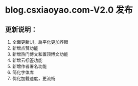 # blog.csxiaoyao.com-V2.0 发布
## 更新说明：
1. 全面更新UI，扁平化更加养眼
2. 新增点赞功能
3. 新增热门博文和置顶博文功能
4. 新增云标签功能
5. 新增作者署名功能
6. 简化字体库
7. 优化加载速度，更流畅